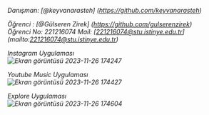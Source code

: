 <i>Danışman:<i> [@keyvanarasteh]<i>
(https://github.com/keyvanarasteh)  
  
<i>Öğrenci : [@Gülseren Zirek]<i>
(https://github.com/gulserenzirek)  
<i>Öğrenci No: 221216074 <i> 
<i>Mail: [221216074@stu.istinye.edu.tr]<i>
(mailto:221216074@stu.istinye.edu.tr)

<i>Instagram Uygulaması<i>
<br>
![Ekran görüntüsü 2023-11-26 174247](https://github.com/gulserenzirek/mobil_odev/assets/127668608/545caefe-f0a6-447c-b779-d3a66176cda1)

<i>Youtube Music Uygulaması<i>
<br>
![Ekran görüntüsü 2023-11-26 174427](https://github.com/gulserenzirek/mobil_odev/assets/127668608/684db42e-b0ee-44c5-b14d-99e0e5f023e2)

<i>Explore Uygulaması<i>
<br>
![Ekran görüntüsü 2023-11-26 174604](https://github.com/gulserenzirek/mobil_odev/assets/127668608/d93cfa0e-ec15-4417-a7ad-ac66f0a9ccf5)

